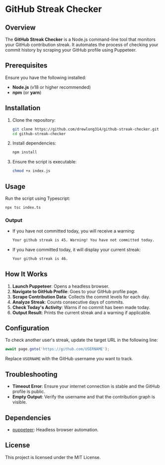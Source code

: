# GitHub Streak Checker

## Overview
The **GitHub Streak Checker** is a Node.js command-line tool that monitors your GitHub contribution streak. It automates the process of checking your commit history by scraping your GitHub profile using Puppeteer.

## Prerequisites
Ensure you have the following installed:

- **Node.js** (v18 or higher recommended)
- **npm** (or **yarn**)

## Installation
1. Clone the repository:

    ```bash
    git clone https://github.com/drewlong314/github-streak-checker.git
    cd github-streak-checker
    ```

2. Install dependencies:

    ```bash
    npm install
    ```

3. Ensure the script is executable:

    ```bash
    chmod +x index.js
    ```

## Usage
Run the script using Typescript:

```bash
npx tsc index.ts
```

### Output
- If you have not committed today, you will receive a warning:

    ```bash
    Your github streak is 45. Warning! You have not committed today.
    ```

- If you have committed today, it will display your current streak:

    ```bash
    Your github streak is 46.
    ```

## How It Works
1. **Launch Puppeteer**: Opens a headless browser.
2. **Navigate to GitHub Profile**: Goes to your GitHub profile page.
3. **Scrape Contribution Data**: Collects the commit levels for each day.
4. **Analyze Streak**: Counts consecutive days of commits.
5. **Check Today's Activity**: Warns if no commit has been made today.
6. **Output Result**: Prints the current streak and a warning if applicable.

## Configuration
To check another user's streak, update the target URL in the following line:

```javascript
await page.goto('https://github.com/USERNAME');
```

Replace `USERNAME` with the GitHub username you want to track.

## Troubleshooting
- **Timeout Error**: Ensure your internet connection is stable and the GitHub profile is public.
- **Empty Output**: Verify the username and that the contribution graph is visible.

## Dependencies
- [puppeteer](https://www.npmjs.com/package/puppeteer): Headless browser automation.

## License
This project is licensed under the MIT License.

